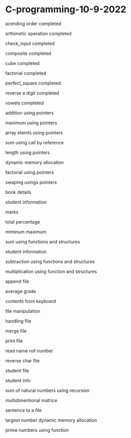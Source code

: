 # C-programming-10-9-2022

acending order completed

arthimetic operation completed

check_input completed

composite completed

cube completed

factorial completed

perfect_square completed

reverse a digit completed

vowels completed

addition using pointers

maximum using pointers

array elemts using pointers 

sum using call by reference 

length using pointers

dynamic memory allocation

factorial using pointers

swaping usings pointers

book details

student information

marks

total percentage

miminum maximum

sum using functions and structures

student information

subtraction using functions and structures

multiplication using function and structures

append file

average grade

contents from keyboard

file manipulation

handling file

merge file

print file

read name roll number

reverse char file

student file

student info

sum of natural numbers using recursion

multidimentional matrice

sentence to a file

largest number dynamic memory allocation

prime numbers using function
